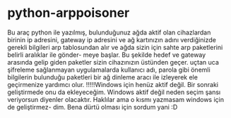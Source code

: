 # python-arppoisoner

Bu araç python ile yazılmış, bulunduğunuz ağda aktif olan cihazlardan birinin ip adresini, gateway ip adresini ve ağ kartınızın
adını verdiğinizde gerekli bilgileri arp tablosundan alır ve ağda sizin için sahte arp paketlerini belirli aralıklar ile gönder-
meye başlar. Bu şekilde hedef ve gateway arasında gelip giden paketler sizin cihazınızın üstünden geçer. uçtan uca şifreleme 
sağlanmayan uygulamalarda kullanıcı adı, parola gibi önemli bilgilerin bulunduğu paketleri bir ağ dinleme aracı ile izleyerek
ele geçirmenize yardımcı olur. !!!!!Windows için henüz aktif değil. Bir sonraki geliştirmede onu da ekleyeceğim. 
Windows aktif değil neden seçim şansı veriyorsun diyenler olacaktır. Haklılar ama o kısmı yazmasam windows için de geliştirmez-
dim. Bena dürtü olması için sordum yani :D 
